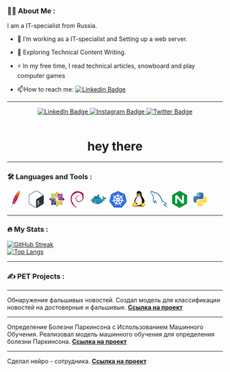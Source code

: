 
### :man_technologist: About Me :
I am a IT-specialist from Russia.

- :telescope: I’m working as a IT-specialist and Setting up a web server.

- :seedling: Exploring Technical Content Writing.

- :zap: In my free time, I read technical articles, snowboard and play computer games

- :mailbox:How to reach me: [![Linkedin Badge](https://img.shields.io/badge/-kakbar-blue?style=flat&logo=Linkedin&logoColor=white)](https://www.linkedin.com/in/artem-isaev-77256982/)

---

<div id="header" align="center">

<div id="badges" align="center">
  <a href="https://www.linkedin.com/in/artem-isaev-77256982/">
  <img src="https://img.shields.io/badge/LinkedIn-blue?style=for-the-badge&logo=linkedin&logoColor=white" alt="LinkedIn Badge"/>
  </a>
  <a href="https://www.instagram.com/isaev_temka/">
  <img src="https://img.shields.io/badge/Instagram-pink?style=for-the-badge&logo=Instagram&logoColor=white" alt="Instagram Badge"/>
  </a>
  <a href="https://twitter.com/ArtmIsaev3">
  <img src="https://img.shields.io/badge/Twitter-blue?style=for-the-badge&logo=twitter&logoColor=white" alt="Twitter Badge"/>
  </a>
</div>
<img src="https://komarev.com/ghpvc/?username=BrokenPxl&style=flat-square&color=blue" alt="" align="center"/>
<h1 align="center">
  hey there
</h1>
</div>

---

### :hammer_and_wrench: Languages and Tools :  
<div>
  <img src="https://github.com/devicons/devicon/blob/master/icons/apache/apache-original.svg" title="Apache" alt="Apache" width="40" height="40"/>&nbsp;
  <img src="https://github.com/devicons/devicon/blob/master/icons/bash/bash-original.svg" title="Bash" alt="Bash" width="40" height="40"/>&nbsp;
  <img src="https://github.com/devicons/devicon/blob/master/icons/centos/centos-original.svg" title="centos" alt="centos" width="40" height="40"/>&nbsp;
  <img src="https://github.com/devicons/devicon/blob/master/icons/debian/debian-original.svg" title="debian" alt="debian" width="40" height="40"/>&nbsp;
  <img src="https://github.com/devicons/devicon/blob/master/icons/docker/docker-original.svg" title="docker" alt="docker" width="40" height="40"/>&nbsp;
  <img src="https://github.com/devicons/devicon/blob/master/icons/kubernetes/kubernetes-original.svg" title="kubernetes" alt="kubernetes" width="40" height="40"/>&nbsp;
  <img src="https://github.com/devicons/devicon/blob/master/icons/linux/linux-original.svg" title="linux" alt="linux" width="40" height="40"/>&nbsp;
  <img src="https://github.com/devicons/devicon/blob/master/icons/mysql/mysql-original.svg" title="mysql" alt="mysql" width="40" height="40"/>&nbsp;
  <img src="https://github.com/devicons/devicon/blob/master/icons/nginx/nginx-original.svg" title="nginx" alt="nginx" width="40" height="40"/>&nbsp;
  <img src="https://github.com/devicons/devicon/blob/master/icons/python/python-original.svg" title="python" alt="python" width="40" height="40"/>&nbsp;
</div>

---

### :fire: My Stats :
[![GitHub Streak](https://github-readme-streak-stats.herokuapp.com?user=BrokenPxl&theme=tokyonight&border_radius=4.7)](https://git.io/streak-stats)<br>
[![Top Langs](https://github-readme-stats.vercel.app/api/top-langs/?username=BrokenPxl)](https://github.com/anuraghazra/github-readme-stats)

---

### :writing_hand: PET Projects :
---
Обнаружение фальшивых новостей.
Создал модель для классификации новостей на достоверные и фальшивые. <a href ="https://github.com/Brokenpxl/fake_news"> <strong>Ссылка на проект</strong></a>

---
Определение Болезни Паркинсона с Использованием Машинного Обучения.
Реализовал модель машинного обучения для определения болезни Паркинсона. <a href ="https://github.com/Brokenpxl/Parkinsons_Disease"> <strong>Ссылка на проект</strong></a>

---
Сделал нейро - сотрудника. <a href ="https://github.com/Brokenpxl/neuro_staff_yagpt"> <strong>Ссылка на проект</strong></a>
